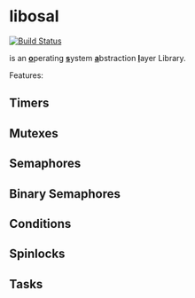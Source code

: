 # libosal
[![Build Status](https://rmc-jenkins.robotic.dlr.de/jenkins/buildStatus/icon?job=common%2libosal%2Fmaster)](https://rmc-jenkins.robotic.dlr.de/jenkins/job/common/job/libosal/job/master/)

is an <ins>**o**</ins>perating <ins>**s**</ins>ystem <ins>**a**</ins>bstraction <ins>**l**</ins>ayer Library. 

Features:

## Timers

## Mutexes

## Semaphores

## Binary Semaphores

## Conditions

## Spinlocks

## Tasks
